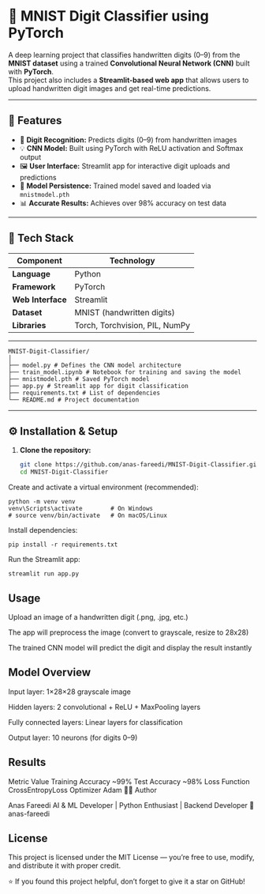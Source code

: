 # 🧠 MNIST Digit Classifier using PyTorch

A deep learning project that classifies handwritten digits (0–9) from the **MNIST dataset** using a trained **Convolutional Neural Network (CNN)** built with **PyTorch**.  
This project also includes a **Streamlit-based web app** that allows users to upload handwritten digit images and get real-time predictions.

---

## 🚀 Features

- 🧩 **Digit Recognition:** Predicts digits (0–9) from handwritten images  
- 💡 **CNN Model:** Built using PyTorch with ReLU activation and Softmax output  
- 🖼️ **User Interface:** Streamlit app for interactive digit uploads and predictions  
- 💾 **Model Persistence:** Trained model saved and loaded via `mnistmodel.pth`  
- 📊 **Accurate Results:** Achieves over 98% accuracy on test data  

---

## 🧰 Tech Stack

| Component | Technology |
|------------|-------------|
| **Language** | Python |
| **Framework** | PyTorch |
| **Web Interface** | Streamlit |
| **Dataset** | MNIST (handwritten digits) |
| **Libraries** | Torch, Torchvision, PIL, NumPy |

---
```
MNIST-Digit-Classifier/
│
├── model.py # Defines the CNN model architecture
├── train_model.ipynb # Notebook for training and saving the model
├── mnistmodel.pth # Saved PyTorch model
├── app.py # Streamlit app for digit classification
├── requirements.txt # List of dependencies
└── README.md # Project documentation
```

---

## ⚙️ Installation & Setup

1. **Clone the repository:**
   ```bash
   git clone https://github.com/anas-fareedi/MNIST-Digit-Classifier.git
   cd MNIST-Digit-Classifier
Create and activate a virtual environment (recommended):
```
python -m venv venv
venv\Scripts\activate        # On Windows
# source venv/bin/activate   # On macOS/Linux
```

Install dependencies:
```
pip install -r requirements.txt
```

Run the Streamlit app:
```
streamlit run app.py
```
## Usage

Upload an image of a handwritten digit (.png, .jpg, etc.)

The app will preprocess the image (convert to grayscale, resize to 28x28)

The trained CNN model will predict the digit and display the result instantly

## Model Overview

Input layer: 1×28×28 grayscale image

Hidden layers: 2 convolutional + ReLU + MaxPooling layers

Fully connected layers: Linear layers for classification

Output layer: 10 neurons (for digits 0–9)

## Results
Metric	Value
Training Accuracy	~99%
Test Accuracy	~98%
Loss Function	CrossEntropyLoss
Optimizer	Adam
🧑‍💻 Author

Anas Fareedi
AI & ML Developer | Python Enthusiast | Backend Developer
🔗 anas-fareedi

## License

This project is licensed under the MIT License — you’re free to use, modify, and distribute it with proper credit.

⭐ If you found this project helpful, don’t forget to give it a star on GitHub!
